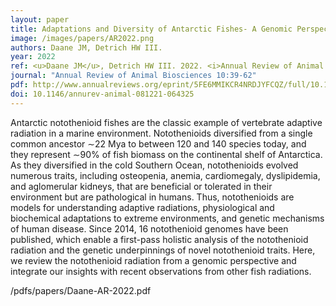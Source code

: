 ```yaml
---
layout: paper
title: Adaptations and Diversity of Antarctic Fishes- A Genomic Perspective
image: /images/papers/AR2022.png
authors: Daane JM, Detrich HW III.
year: 2022
ref: <u>Daane JM</u>, Detrich HW III. 2022. <i>Annual Review of Animal Biosciences</i> 10:39-62.
journal: "Annual Review of Animal Biosciences 10:39-62"
pdf: http://www.annualreviews.org/eprint/5FE6MMIKCR4NRDJYFCQZ/full/10.1146/annurev-animal-081221-064325
doi: 10.1146/annurev-animal-081221-064325
---
```


Antarctic notothenioid fishes are the classic example of vertebrate adaptive radiation in a marine environment. Notothenioids diversified from a single common ancestor ∼22 Mya to between 120 and 140 species today, and they represent ∼90% of fish biomass on the continental shelf of Antarctica. As they diversified in the cold Southern Ocean, notothenioids evolved numerous traits, including osteopenia, anemia, cardiomegaly, dyslipidemia, and aglomerular kidneys, that are beneficial or tolerated in their environment but are pathological in humans. Thus, notothenioids are models for understanding adaptive radiations, physiological and biochemical adaptations to extreme environments, and genetic mechanisms of human disease. Since 2014, 16 notothenioid genomes have been published, which enable a first-pass holistic analysis of the notothenioid radiation and the genetic underpinnings of novel notothenioid traits. Here, we review the notothenioid radiation from a genomic perspective and integrate our insights with recent observations from other fish radiations.

/pdfs/papers/Daane-AR-2022.pdf
